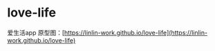 # love-life
爱生活app
原型图：[https://linlin-work.github.io/love-life](https://linlin-work.github.io/love-life)
